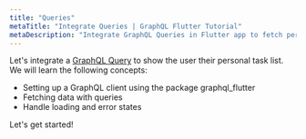 ```yaml
---
title: "Queries"
metaTitle: "Integrate Queries | GraphQL Flutter Tutorial"
metaDescription: "Integrate GraphQL Queries in Flutter app to fetch personal todo data and handle loading or error state."
---
```


Let's integrate a [GraphQL Query](https://hasura.io/learn/graphql/intro-graphql/graphql-queries/) to show the user their personal task list.
We will learn the following concepts:

- Setting up a GraphQL client using the package graphql_flutter
- Fetching data with queries
- Handle loading and error states

Let's get started!
